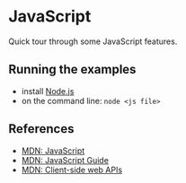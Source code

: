 # JavaScript

Quick tour through some JavaScript features.

## Running the examples

* install [Node.js](https://nodejs.org/en/)
* on the command line: `node <js file>`


## References

* [MDN: JavaScript](https://developer.mozilla.org/en-US/docs/Web/JavaScript)
* [MDN: JavaScript Guide](https://developer.mozilla.org/en-US/docs/Web/JavaScript/Guide)
* [MDN: Client-side web APIs](https://developer.mozilla.org/en-US/docs/Learn/JavaScript/Client-side_web_APIs)